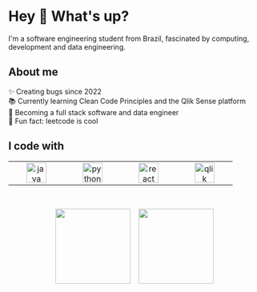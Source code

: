 <h1 align="left">Hey 👋 What's up?</h1>

<p align="left">I'm a software engineering student from Brazil, fascinated by computing, development and data engineering.</p>

<h2 align="left">About me</h2>

<p align="left">
✨ Creating bugs since 2022<br>
📚 Currently learning Clean Code Principles and the Qlik Sense platform<br>
🎯 Becoming a full stack software and data engineer<br>
🎲 Fun fact: leetcode is cool
</p>

<h2 align="left">I code with</h2>

<table align="center">
  <tr>
    <td align="center" width="96">
      <img src="https://cdn.jsdelivr.net/gh/devicons/devicon/icons/java/java-plain.svg" height="40" alt="java logo" />
    </td>
    <td align="center" width="96">
      <img src="https://cdn.jsdelivr.net/gh/devicons/devicon/icons/python/python-original.svg" height="40" alt="python logo" />
    </td>
    <td align="center" width="96">
      <img src="https://cdn.jsdelivr.net/gh/devicons/devicon/icons/react/react-original-wordmark.svg" height="40" alt="react logo"  />
    </td>
    <td align="center" width="96">
      <img src="https://raw.githubusercontent.com/tasugvo/tasugvo/refs/heads/main/icons/file_type_qlikview_icon_130217.ico" alt="qlik" height="40"/>
    </td>
  </tr>
</table>

<br>

<p align="center">
  <img src="https://github-readme-stats.vercel.app/api/top-langs/?username=tasugvo&layout=compact&theme=dark" height="150"/>
  &nbsp;&nbsp;
  <img src="https://github-readme-stats.vercel.app/api?username=tasugvo&show_icons=true&theme=dark" height="150"/>
</p>
